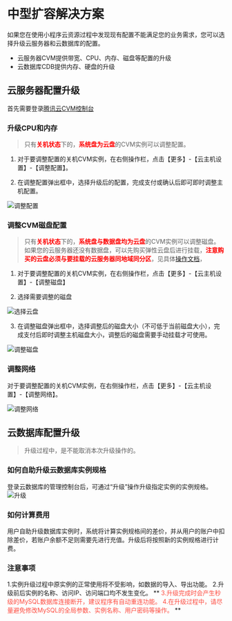 # 中型扩容解决方案

如果您在使用小程序云资源过程中发现现有配置不能满足您的业务需求，您可以选择升级云服务器和云数据库的配置。

- 云服务器CVM提供带宽、CPU、内存、磁盘等配置的升级
- 云数据库CDB提供内存、硬盘的升级

## 云服务器配置升级
首先需要登录[腾讯云CVM控制台](https://console.qcloud.com/cvm)

### 升级CPU和内存

>只有<font color="red">**关机状态**</font>下的，<font color="red">**系统盘为云盘**</font>的CVM实例可以调整配置。

1) 对于要调整配置的关机CVM实例，在右侧操作栏，点击【更多】-【云主机设置】-【调整配置】。

2) 在调整配置弹出框中，选择升级后的配置，完成支付或确认后即可即时调整主机配置。

![调整配置](https://mc.qcloudimg.com/static/img/fe9f8398edcb067e2a300de63418eeea/2.png)

### 调整CVM磁盘配置

>只有<font color="red">**关机状态**</font>下的，<font color="red">**系统盘与数据盘均为云盘**</font>的CVM实例可以调整磁盘。
>如果您的云服务器还没有数据盘，可以先购买弹性云盘后进行挂载，<font color="red">**注意购买的云盘必须与要挂载的云服务器同地域同分区**</font>，见具体[操作文档](https://www.qcloud.com/doc/product/362/2922)，

1) 对于要调整配置的关机CVM实例，在右侧操作栏，点击【更多】-【云主机设置】-【调整磁盘】

2) 选择需要调整的磁盘

![选择云盘](https://mc.qcloudimg.com/static/img/b085b0259bade00f6277b359c3f779c7/3.png)

3) 在调整磁盘弹出框中，选择调整后的磁盘大小（不可低于当前磁盘大小），完成支付后即时调整主机磁盘大小，调整后的磁盘需要手动挂载才可使用。

![调整磁盘](https://mc.qcloudimg.com/static/img/e30855318f8bef937cdc035b83c30dc5/4.png)

### 调整网络

对于要调整配置的关机CVM实例，在右侧操作栏，点击【更多】-【云主机设置】-【调整网络】。

![调整网络](https://mc.qcloudimg.com/static/img/b20f480b8faefa5b1359dfec6a42135c/1.png)


## 云数据库配置升级
>升级过程中，是不能取消本次升级操作的。

### 如何自助升级云数据库实例规格
登录云数据库的管理控制台后，可通过“升级”操作升级指定实例的实例规格。
![升级](https://mc.qcloudimg.com/static/img/0056b6d5165e0afe240763963a302bf3/5.png)

### 如何计算费用
用户自助升级数据库实例时，系统将计算实例规格间的差价，并从用户的账户中扣除差价，若账户余额不足则需要先进行充值。升级后将按照新的实例规格进行计费。

### 注意事项
1.实例升级过程中原实例的正常使用将不受影响，如数据的导入、导出功能。
2.升级前后实例的名称、访问IP、访问端口均不发生变化。
** <font color="#FE4C40">3.升级完成时会产生秒级的MySQL数据库连接断开，建议程序有自动重连功能。
4.在升级过程中，请尽量避免修改MySQL的全局参数、实例名称、用户密码等操作。</font> **